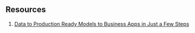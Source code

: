 ## Resources
1. [Data to Production Ready Models to Business Apps in Just a Few Steps](https://www.h2o.ai/blog/data-to-production-ready-models-to-business-apps-in-just-a-few-steps/)
